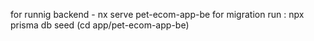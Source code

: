
for runnig backend - nx serve pet-ecom-app-be
for migration run : npx prisma db seed (cd app/pet-ecom-app-be)
